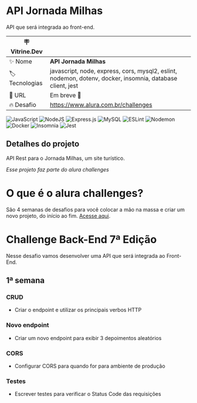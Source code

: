 # API Jornada Milhas

API que será integrada ao front-end.

| :placard: Vitrine.Dev |     |
| -------------  | --- |
| :sparkles: Nome        | **API Jornada Milhas**
| :label: Tecnologias | javascript, node, express, cors, mysql2, eslint, nodemon, dotenv, docker, insomnia, database client, jest
| :rocket: URL         | Em breve 🚧
| :fire: Desafio     | https://www.alura.com.br/challenges

![JavaScript](https://img.shields.io/badge/javascript-%23323330.svg?style=for-the-badge&logo=javascript&logoColor=%23F7DF1E)
![NodeJS](https://img.shields.io/badge/node.js-6DA55F?style=for-the-badge&logo=node.js&logoColor=white)
![Express.js](https://img.shields.io/badge/express.js-%23404d59.svg?style=for-the-badge&logo=express&logoColor=%2361DAFB)
![MySQL](https://img.shields.io/badge/mysql-%2300f.svg?style=for-the-badge&logo=mysql&logoColor=white)
![ESLint](https://img.shields.io/badge/ESLint-4B3263?style=for-the-badge&logo=eslint&logoColor=white)
![Nodemon](https://img.shields.io/badge/NODEMON-%23323330.svg?style=for-the-badge&logo=nodemon&logoColor=%BBDEAD)
![Docker](https://img.shields.io/badge/docker-%230db7ed.svg?style=for-the-badge&logo=docker&logoColor=white)
![Insomnia](https://img.shields.io/badge/Insomnia-black?style=for-the-badge&logo=insomnia&logoColor=5849BE)
![Jest](https://img.shields.io/badge/-jest-%23C21325?style=for-the-badge&logo=jest&logoColor=white)

<!-- Inserir imagem com a #vitrinedev ao final do link -->
<!-- ![](https://via.placeholder.com/1200x500.png?text=imagem+lindona+do+meu+projeto#vitrinedev) -->

## Detalhes do projeto

API Rest para o Jornada Milhas, um site turístico.

*Esse projeto faz parte do alura challenges*

# O que é o alura challenges?

São 4 semanas de desafios para você colocar a mão na massa e criar um novo projeto, do início ao fim. [Acesse aqui](https://www.alura.com.br/challenges).

# Challenge Back-End 7ª Edição

Nesse desafio vamos desenvolver uma API que será integrada ao Front-End.

## 1ª semana

### CRUD
- Criar o endpoint e utilizar os principais verbos HTTP

### Novo endpoint
- Criar um novo endpoint para exibir 3 depoimentos aleatórios

### CORS
- Configurar CORS para quando for para ambiente de produção

### Testes
- Escrever testes para verificar o Status Code das requisições
